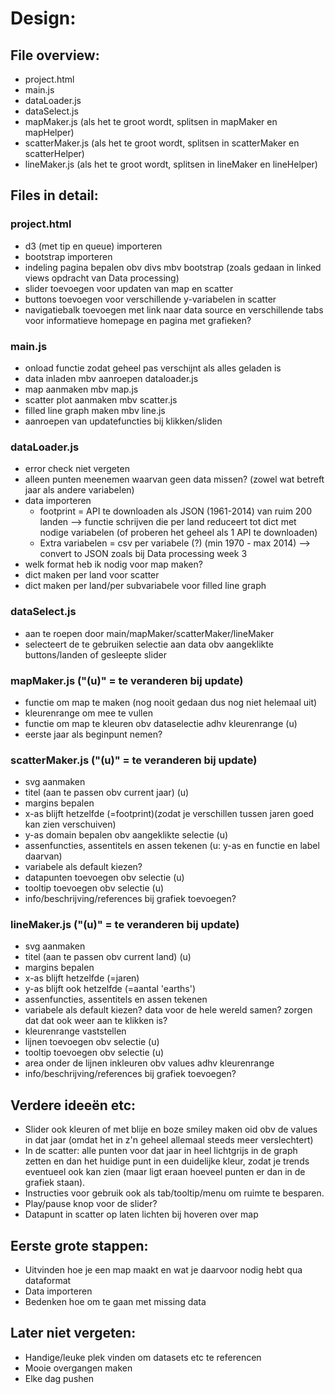 # Design:
## File overview:
- project.html
- main.js
- dataLoader.js
- dataSelect.js
- mapMaker.js (als het te groot wordt, splitsen in mapMaker en mapHelper)
- scatterMaker.js (als het te groot wordt, splitsen in scatterMaker en scatterHelper)
- lineMaker.js (als het te groot wordt, splitsen in lineMaker en lineHelper)

## Files in detail:
### project.html
- d3 (met tip en queue) importeren
- bootstrap importeren
- indeling pagina bepalen obv divs mbv bootstrap (zoals gedaan in linked views opdracht van Data processing)
- slider toevoegen voor updaten van map en scatter
- buttons toevoegen voor verschillende y-variabelen in scatter
- navigatiebalk toevoegen met link naar data source en verschillende tabs voor informatieve homepage en pagina met grafieken?

### main.js
- onload functie zodat geheel pas verschijnt als alles geladen is
- data inladen mbv aanroepen dataloader.js
- map aanmaken mbv map.js
- scatter plot aanmaken mbv scatter.js
- filled line graph maken mbv line.js
- aanroepen van updatefuncties bij klikken/sliden

### dataLoader.js
- error check niet vergeten
- alleen punten meenemen waarvan geen data missen? (zowel wat betreft jaar als andere variabelen)
- data importeren
  * footprint = API te downloaden als JSON (1961-2014) van ruim 200 landen --> functie schrijven die per land reduceert tot dict met nodige variabelen (of proberen het geheel als 1 API te downloaden)
  * Extra variabelen = csv per variabele (?) (min 1970 - max 2014) --> convert to JSON zoals bij Data processing week 3
- welk format heb ik nodig voor map maken?
- dict maken per land voor scatter
- dict maken per land/per subvariabele voor filled line graph

### dataSelect.js
- aan te roepen door main/mapMaker/scatterMaker/lineMaker
- selecteert de te gebruiken selectie aan data obv aangeklikte buttons/landen of gesleepte slider

### mapMaker.js ("(u)" = te veranderen bij update)
- functie om map te maken (nog nooit gedaan dus nog niet helemaal uit)
- kleurenrange om mee te vullen
- functie om map te kleuren obv dataselectie adhv kleurenrange (u)
- eerste jaar als beginpunt nemen?

### scatterMaker.js ("(u)" = te veranderen bij update)
- svg aanmaken
- titel (aan te passen obv current jaar) (u)
- margins bepalen
- x-as blijft hetzelfde (=footprint)(zodat je verschillen tussen jaren goed kan zien verschuiven)
- y-as domain bepalen obv aangeklikte selectie (u)
- assenfuncties, assentitels en assen tekenen (u: y-as en functie en label daarvan)
- variabele als default kiezen?
- datapunten toevoegen obv selectie (u)
- tooltip toevoegen obv selectie (u)
- info/beschrijving/references bij grafiek toevoegen?

### lineMaker.js ("(u)" = te veranderen bij update)
- svg aanmaken
- titel (aan te passen obv current land) (u)
- margins bepalen
- x-as blijft hetzelfde (=jaren)
- y-as blijft ook hetzelfde (=aantal 'earths')
- assenfuncties, assentitels en assen tekenen
- variabele als default kiezen? data voor de hele wereld samen? zorgen dat dat ook weer aan te klikken is?
- kleurenrange vaststellen
- lijnen toevoegen obv selectie (u)
- tooltip toevoegen obv selectie (u)
- area onder de lijnen inkleuren obv values adhv kleurenrange
- info/beschrijving/references bij grafiek toevoegen?


## Verdere ideeën etc:
- Slider ook kleuren of met blije en boze smiley maken oid obv de values in dat jaar (omdat het in z'n geheel allemaal steeds meer verslechtert)
- In de scatter: alle punten voor dat jaar in heel lichtgrijs in de graph zetten en dan het huidige punt in een duidelijke kleur, zodat je trends eventueel ook kan zien (maar ligt eraan hoeveel punten er dan in de grafiek staan).
- Instructies voor gebruik ook als tab/tooltip/menu om ruimte te besparen.
- Play/pause knop voor de slider?
- Datapunt in scatter op laten lichten bij hoveren over map

## Eerste grote stappen:
- Uitvinden hoe je een map maakt en wat je daarvoor nodig hebt qua dataformat
- Data importeren
- Bedenken hoe om te gaan met missing data

## Later niet vergeten:
- Handige/leuke plek vinden om datasets etc te referencen
- Mooie overgangen maken
- Elke dag pushen

